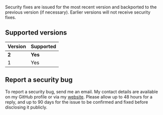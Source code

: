 Security fixes are issued for the most recent version and backported to the
previous version (if necessary).
Earlier versions will not receive security fixes.

## Supported versions

| Version | Supported |
| ------- | --------- |
| **2**   | **Yes**   |
| 1       | Yes       |

## Report a security bug

To report a security bug, send me an email.
My contact details are available on my GitHub profile or via my
[website](https://indraj.net).
Please allow up to 48 hours for a reply, and up to 90 days for the issue to be
confirmed and fixed before disclosing it publicly.
